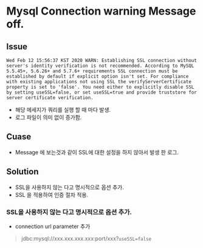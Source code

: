 # Mysql Connection warning Message off.

## Issue
```
Wed Feb 12 15:56:37 KST 2020 WARN: Establishing SSL connection without server's identity verification is not recommended. According to MySQL 5.5.45+, 5.6.26+ and 5.7.6+ requirements SSL connection must be established by default if explicit option isn't set. For compliance with existing applications not using SSL the verifyServerCertificate property is set to 'false'. You need either to explicitly disable SSL by setting useSSL=false, or set useSSL=true and provide truststore for server certificate verification.
```

- 해당 메세지가 쿼리를 실행 할 때 마다 발생.
- 로그 파일이 의미 없이 증가함.

## Cuase
- Message 에 보는것과 같이 SSL에 대한 설정을 하지 않아서 발생 한 로그.

## Solution
- SSL을 사용하지 않는 다고 명시적으로 옵션 추가.
- SSL 을 적용하여 인증 절차 적용.

### SSL을 사용하지 않는 다고 명시적으로 옵션 추가.

- connection url parameter 추가

> jdbc:mysql://xxx.xxx.xxx.xxx:port/xxx?`useSSL=false`


